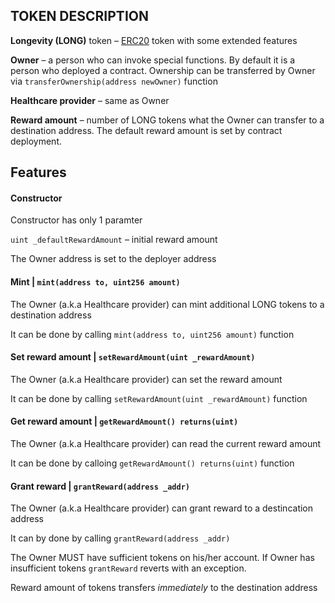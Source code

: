 ## TOKEN DESCRIPTION

**Longevity (LONG)** token – [ERC20](https://ethereum.org/ru/developers/docs/standards/tokens/erc-20/) token with some extended features

**Owner** – a person who can invoke special functions.
By default it is a person who deployed a contract.
Ownership can be transferred by Owner via `transferOwnership(address newOwner)` function

**Healthcare provider** – same as Owner

**Reward amount** – number of LONG tokens what the Owner can transfer to a destination address. The default reward amount is set by contract deployment.

## Features

#### Constructor

Constructor has only 1 paramter

`uint _defaultRewardAmount` – initial reward amount

The Owner address is set to the deployer address

#### Mint | `mint(address to, uint256 amount)`

The Owner (a.k.a Healthcare provider) can mint additional LONG tokens to a destination address

It can be done by calling `mint(address to, uint256 amount)` function

#### Set reward amount | `setRewardAmount(uint _rewardAmount)`

The Owner (a.k.a Healthcare provider) can set the reward amount

It can be done by calling `setRewardAmount(uint _rewardAmount)` function

#### Get reward amount | `getRewardAmount() returns(uint)`

The Owner (a.k.a Healthcare provider) can read the current reward amount

It can be done by calloing  `getRewardAmount() returns(uint)` function

#### Grant reward | `grantReward(address _addr)`

The Owner (a.k.a Healthcare provider) can grant reward to a destincation address

It can by done by calling `grantReward(address _addr)`

The Owner MUST have sufficient tokens on his/her account.
If Owner has insufficient tokens `grantReward` reverts with an exception.

Reward amount of tokens transfers *immediately* to the destination address

